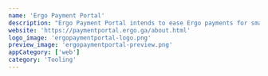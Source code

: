 ```yaml
---
name: 'Ergo Payment Portal'
description: "Ergo Payment Portal intends to ease Ergo payments for small businesses and personal usage. It provides a way to integrate Ergo or SigUSD payments in other applications, allowing to request a payment from a URL."
website: 'https://paymentportal.ergo.ga/about.html'
logo_image: 'ergopaymentportal-logo.png'
preview_image: 'ergopaymentportal-preview.png'
appCategory: ['web']
category: 'Tooling'
---
```

